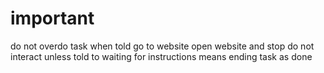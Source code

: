 # important
do not overdo task
when told go to website open website and stop
do not interact unless told to
waiting for instructions means ending task as done